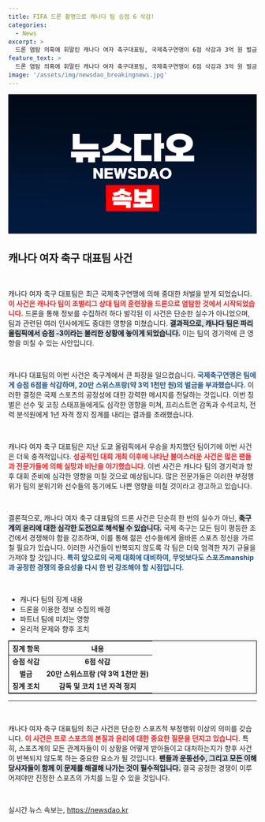 ```yaml
---
title: FIFA 드론 촬영으로 캐나다 팀 승점 6 삭감!
categories:
  - News
excerpt: >
  드론 염탐 의혹에 휘말린 캐나다 여자 축구대표팀, 국제축구연맹이 6점 삭감과 3억 원 벌금을 부과! 올림픽 우승팀의 불명예, 과연 그 배경은? 클릭해서 확인하세요!
feature_text: >
  드론 염탐 의혹에 휘말린 캐나다 여자 축구대표팀, 국제축구연맹이 6점 삭감과 3억 원 벌금을 부과! 올림픽 우승팀의 불명예, 과연 그 배경은? 클릭해서 확인하세요!
image: '/assets/img/newsdao_breakingnews.jpg'
---
```


<p><img src="/assets/img/newsdao_breakingnews.jpg" alt="bookingtag 속보" /></p>

<h2 data-ke-size="size26">캐나다 여자 축구 대표팀 사건</h2>

<p data-ke-size="size16">&nbsp;</p>

<p>캐나다 여자 축구 대표팀은 최근 국제축구연맹에 의해 중대한 처벌을 받게 되었습니다. <b><span style="color: #ee2323;">이 사건은 캐나다 팀이 조별리그 상대 팀의 훈련장을 드론으로 염탐한 것에서 시작되었습니다.</span></b> 드론을 통해 정보를 수집하려 하다 발각된 이 사건은 단순한 실수가 아니었으며, 팀과 관련된 여러 인사에게도 중대한 영향을 미쳤습니다. <b><span style="background-color: #21538527;">결과적으로, 캐나다 팀은 파리 올림픽에서 승점 -3이라는 불리한 상황에 놓이게 되었습니다.</span></b> 이는 팀의 경기력에 큰 영향을 미칠 수 있는 사안입니다. </p>

<p data-ke-size="size16">&nbsp;</p>

<p>캐나다 대표팀의 이번 사건은 축구계에서 큰 파장을 일으켰습니다. <b><span style="color: #1a5490;">국제축구연맹은 팀에게 승점 6점을 삭감하며, 20만 스위스프랑(약 3억 1천만 원)의 벌금을 부과했습니다.</span></b> 이러한 결정은 국제 스포츠의 공정성에 대한 강력한 메시지를 전달하는 것입니다. 이번 징벌은 선수 및 코칭 스태프들에게도 심각한 영향을 미쳐, 프리스트먼 감독과 수석코치, 전력 분석원에게 1년 자격 정지 징계를 내리는 결과를 초래했습니다. </p>

<p data-ke-size="size16">&nbsp;</p>

<p>캐나다 여자 축구 대표팀은 지난 도쿄 올림픽에서 우승을 차지했던 팀이기에 이번 사건은 더욱 충격적입니다. <b><span style="color: #ee2323;">성공적인 대회 개최 이후에 나타난 불미스러운 사건은 많은 팬들과 전문가들에 의해 실망과 비난을 야기했습니다.</span></b> 이번 사건은 캐나다 팀의 경기력과 향후 대회 준비에 심각한 영향을 미칠 것으로 예상됩니다. 많은 전문가들은 이러한 부정행위가 팀의 분위기와 선수들의 동기에도 나쁜 영향을 미칠 것이라고 경고하고 있습니다. </p>

<p data-ke-size="size16">&nbsp;</p>

<p>결론적으로, 캐나다 여자 축구 대표팀의 드론 사건은 단순히 한 번의 실수가 아닌, <b><span style="background-color: #21538527;">축구계의 윤리에 대한 심각한 도전으로 해석될 수 있습니다.</span></b> 국제 축구는 모든 팀이 평등한 조건에서 경쟁해야 함을 강조하며, 이를 통해 젊은 선수들에게 올바른 스포츠 정신을 가르칠 필요가 있습니다. 이러한 사건들이 반복되지 않도록 각 팀은 더욱 엄격한 자기 규율을 가져야 할 것입니다. <b><span style="color: #1a5490;">특히 앞으로의 국제 대회에 대비하여, 무엇보다도 스포츠manship과 공정한 경쟁의 중요성을 다시 한 번 강조해야 할 시점입니다.</span></b></p>

<p data-ke-size="size16">&nbsp;</p> 

<ul>
    <li>캐나다 팀의 징계 내용</li>
    <li>드론을 이용한 정보 수집의 배경</li>
    <li>파트너 팀에 미치는 영향</li>
    <li>윤리적 문제와 향후 조치</li>
</ul>

<table style="width:100%; border: 1px solid black;">
    <thead>
        <tr>
            <th style="text-align: center; height: 17px;"><b>징계 항목</b></th>
            <th style="text-align: center; height: 17px;"><b>내용</b></th>
        </tr>
    </thead>
    <tbody>
        <tr>
            <td style="text-align: center; height: 17px;"><b>승점 삭감</b></td>
            <td style="text-align: center; height: 17px;"><b>6점 삭감</b></td>
        </tr>
        <tr>
            <td style="text-align: center; height: 17px;"><b>벌금</b></td>
            <td style="text-align: center; height: 17px;"><b>20만 스위스프랑 (약 3억 1천만 원)</b></td>
        </tr>
        <tr>
            <td style="text-align: center; height: 17px;"><b>징계 조치</b></td>
            <td style="text-align: center; height: 17px;"><b>감독 및 코치 1년 자격 정지</b></td>
        </tr>
    </tbody>
</table>

<hr> 

<p data-ke-size="size16">&nbsp;</p> 

<p>캐나다 여자 축구 대표팀의 최근 사건은 단순한 스포츠적 부정행위 이상의 의미를 갖습니다. <b><span style="color: #ee2323;">이 사건은 프로 스포츠의 본질과 윤리에 대한 중요한 질문을 던지고 있습니다.</span></b> 특히, 스포츠계의 모든 관계자들이 이 상황을 어떻게 받아들이고 대처하는지가 향후 사건이 반복되지 않도록 하는 중요한 요소가 될 것입니다. <b><span style="background-color: #21538527;">팬들과 운동선수, 그리고 모든 이해당사자들이 함께 이 문제를 해결해 나가는 것이 필수적입니다.</span></b> 결국 공정한 경쟁이 이루어져야만 진정한 스포츠의 가치를 느낄 수 있을 것입니다. </p>

<p data-ke-size="size16">&nbsp;</p> 
실시간 뉴스 속보는, <a href="https://newsdao.kr" rel="dofollow">https://newsdao.kr</a>


